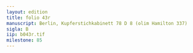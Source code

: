 ```yaml
---
layout: edition
title: folio 43r
manuscript: Berlin, Kupferstichkabinett 78 D 8 (olim Hamilton 337)
sigla: B
iip: b043r.tif
milestone: 85
---
```

